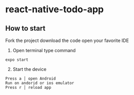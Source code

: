 # react-native-todo-app

## How to start
Fork the project download the code open your favorite IDE

1. Open terminal type command

``` 
expo start
```

2. Start the device

```
Press a │ open Android
Run on andorid or ios emulator
Press r │ reload app
```

